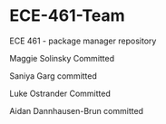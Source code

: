 # ECE-461-Team
ECE 461 - package manager repository

Maggie Solinsky Committed 

Saniya Garg committed 

Luke Ostrander Committed

Aidan Dannhausen-Brun committed